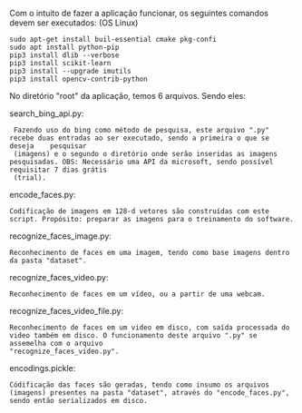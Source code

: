 Com o intuito de fazer a aplicação funcionar, os seguintes comandos devem ser executados: (OS Linux)

	sudo apt-get install buil-essential cmake pkg-confi
	sudo apt install python-pip
	pip3 install dlib --verbose
	pip3 install scikit-learn
	pip3 install --upgrade imutils
	pip3 install opencv-contrib-python
	
No diretório "root" da aplicação, temos 6 arquivos. Sendo eles:

search_bing_api.py: 
        
     Fazendo uso do bing como método de pesquisa, este arquivo ".py" recebe duas entradas ao ser executado, sendo a primeira o que se deseja 	pesquisar
     (imagens) e o segundo o diretório onde serão inseridas as imagens pesquisadas. OBS: Necessário uma API da microsoft, sendo possível requisitar 7 dias grátis
     (trial).
    
encode_faces.py: 	
    
    Codificação de imagens em 128-d vetores são construídas com este script. Propósito: preparar as imagens para o treinamento do software.

recognize_faces_image.py:
        
    Reconhecimento de faces em uma imagem, tendo como base imagens dentro da pasta "dataset".

recognize_faces_video.py: 

    Reconhecimento de faces em um vídeo, ou a partir de uma webcam.

recognize_faces_video_file.py: 

    Reconhecimento de faces em um video em disco, com saída processada do video também em disco. O funcionamento deste arquivo ".py" se assemelha com o arquivo
    "recognize_faces_video.py".

encodings.pickle: 

    Códificação das faces são geradas, tendo como insumo os arquivos (imagens) presentes na pasta "dataset", através do "encode_faces.py", sendo então serializados em disco.
		

